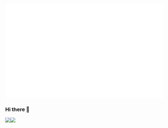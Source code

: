<div align="center">
	<br>
	<img src="https://raw.githubusercontent.com/georgiosgiatsidis/georgiosgiatsidis/master/header.svg" width="600" height="300">
	<br>
</div>

### Hi there 👋

<!--
**georgiosgiatsidis/georgiosgiatsidis** is a ✨ _special_ ✨ repository because its `README.md` (this file) appears on your GitHub profile.

Here are some ideas to get you started:

- 🔭 I’m currently working on ...
- 🌱 I’m currently learning ...
- 👯 I’m looking to collaborate on ...
- 🤔 I’m looking for help with ...
- 💬 Ask me about ...
- 📫 How to reach me: ...
- 😄 Pronouns: ...
- ⚡ Fun fact: ...
-->

<a href="https://github.com/anuraghazra/github-readme-stats">
  <img align="left" src="https://github-readme-stats.vercel.app/api/top-langs/?username=georgiosgiatsidis&theme=dracula" />
</a>
<a href="https://github.com/anuraghazra/convoychat">
  <img align="left" src="https://github-readme-stats.vercel.app/api?username=georgiosgiatsidis&count_private=true&show_icons=true&theme=dracula" />
</a>
